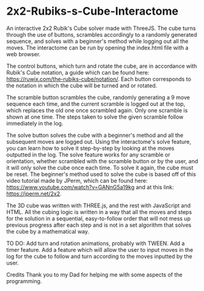 # 2x2-Rubiks-s-Cube-Interactome
An interactive 2x2 Rubik's Cube solver made with ThreeJS. The cube turns through the use of buttons, scrambles accordingly to a randomly generated sequence, and solves with a beginner's method while logging out all the moves. The interactome can be run by opening the index.html file with a web browser. 

The control buttons, which turn and rotate the cube, are in accordance with Rubik's Cube notation, a guide which can be found here: https://ruwix.com/the-rubiks-cube/notation/. Each button corresponds to the notation in which the cube will be turned and or rotated. 

The scramble button scrambles the cube, randomly generating a 9 move sequence each time, and the current scramble is logged out at the top, which replaces the old one once scrambled again. Only one scramble is shown at one time. The steps taken to solve the given scramble follow immediately in the log.

The solve button solves the cube with a beginner's method and all the subsequent moves are logged out. Using the interactome's solve feature, you can learn how to solve it step-by-step by looking at the moves outputted in the log. The solve feature works for any scramble or orientation, whether scrambled with the scramble button or by the user, and it will only solve the cube once each time. To solve it again, the cube must be reset. The beginner's method used to solve the cube is based off of this video tutorial made by JPerm, which can be found here: https://www.youtube.com/watch?v=GANnG5a19kg and at this link: https://jperm.net/2x2.

The 3D cube was written with THREE.js, and the rest with JavaScript and HTML. All the cubing logic is written in a way that all the moves and steps for the solution in a sequential, easy-to-follow order that will not mess up previous progress after each step and is not in a set algorithm that solves the cube by a mathematical way.

TO DO:
Add turn and rotation animations, probably with TWEEN. 
Add a timer feature.
Add a feature which will allow the user to input moves in the log for the cube to follow and turn according to the moves inputted by the user.

Credits
Thank you to my Dad for helping me with some aspects of the programming.
